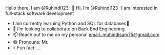 Hello there, I am @Ruhindi123- 👋 Hi, I’m @Ruhindi123
-I am interested in full-stack software development 
- I am currently learning Python and SQL for databases🌱
- 💞️ I’m looking to collaborate on Back End Engineering
- 📫 Reach out to me on my personal email..muhindisam75@gmail.com
- 😄 Pronouns: Mr.
- ⚡ Fun fact: ...

<!---
Ruhindi123/Ruhindi123 is a ✨ special ✨ repository because its `README.md` (this file) appears on your GitHub profile.
You can click the Preview link to take a look at your changes.
--->
